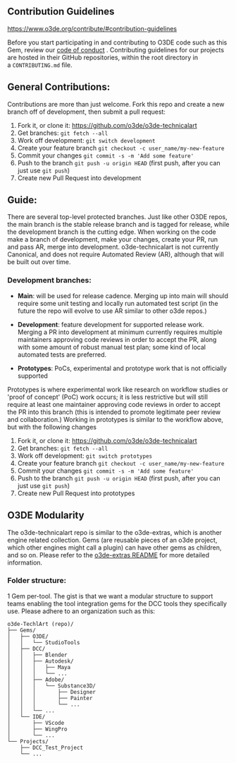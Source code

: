 ## Contribution Guidelines

https://www.o3de.org/contribute/#contribution-guidelines

Before you start participating in and contributing to O3DE code such as this Gem, review our [code of conduct](https://o3de.org/docs/contributing/code-of-conduct/) . Contributing guidelines for our projects are hosted in their GitHub repositories, within the root directory in a `CONTRIBUTING.md` file.

## General Contributions:

Contributions are more than just welcome. Fork this repo and create a new branch off of development, then submit a pull request:

1. Fork it, or clone it: https://github.com/o3de/o3de-technicalart
2. Get branches: `git fetch --all`
3. Work off development: `git switch development`
4. Create your feature branch `git checkout -c user_name/my-new-feature`
5. Commit your changes `git commit -s -m 'Add some feature'`
6. Push to the branch `git push -u origin HEAD` (first push, after you can just use `git push`)
7. Create new Pull Request into development

## Guide:

There are several top-level protected branches.  Just like other O3DE repos, the main branch is the stable release branch and is tagged for release, while the development branch is the cutting edge. When working on the code make a branch of development, make your changes, create your PR, run and pass AR, merge into development. o3de-technicalart is not currently Canonical, and does not require Automated Review (AR), although that will be built out over time.

### **Development branches:**

- **Main**: will be used for release cadence. Merging up into main will should require some unit testing and locally run automated test script (in the future the repo will evolve to use AR similar to other o3de repos.)

- **Development**: feature development for supported release work. Merging a PR into development at minimum currently requires multiple maintainers approving code reviews in order to accept the PR, along with some amount of robust manual test plan; some kind of local automated tests are preferred.

- **Prototypes**: PoCs, experimental and prototype work that is not officially supported

Prototypes is where experimental work like research on workflow studies or 'proof of concept' (PoC) work occurs; it is less restrictive but will still require at least one maintainer approving code reviews in order to accept the PR into this branch (this is intended to promote legitimate peer review and collaboration.)  Working in prototypes is similar to the workflow above, but with the following changes

1. Fork it, or clone it: https://github.com/o3de/o3de-technicalart
2. Get branches: `git fetch --all`
3. Work off development: `git switch prototypes`
4. Create your feature branch `git checkout -c user_name/my-new-feature`
5. Commit your changes `git commit -s -m 'Add some feature'`
6. Push to the branch `git push -u origin HEAD` (first push, after you can just use `git push`)
7. Create new Pull Request into prototypes

## O3DE Modularity

The o3de-technicalart repo is similar to the o3de-extras, which is another engine related collection. Gems (are reusable pieces of an o3de project, which other engines might call a plugin) can have other gems as children, and so on. Please refer to the [o3de-extras README](https://github.com/o3de/o3de-extras#readme) for more detailed information.

### **Folder structure:**

1 Gem per-tool.  The gist is that we want a modular structure to support teams enabling the tool integration gems for the DCC tools they specifically use.  Please adhere to an organization such as this:

```
o3de-TechlArt (repo)/
├── Gems/
│   ├── O3DE/
│   │   └── StudioTools
│   ├── DCC/
│   │   ├── Blender
│   │   ├── Autodesk/
│   │   │   ├── Maya
│   │   │   └── ...
│   │   ├── Adobe/
│   │   │   └── Substance3D/
│   │   │       ├── Designer
│   │   │       ├── Painter
│   │   │       └── ...
│   │   └── ...
│   └── IDE/
│       ├── VScode
│       ├── WingPro
│       └── ...
└── Projects/
    ├── DCC_Test_Project
    └── ...
```
